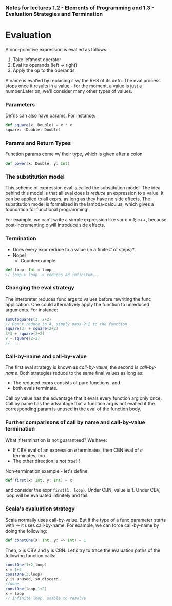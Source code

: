### Notes for lectures 1.2 - Elements of Programming and 1.3 - Evaluation Strategies and Termination

# Evaluation
A non-primitive expression is eval'ed as follows:

1. Take leftmost operator
2. Eval its operands (left -> right)
3. Apply the op to the operands

A name is eval'ed by replacing it w/ the RHS of its defn. The eval process stops once it results in a value - for the moment, a value is just a number.Later on, we'll consider many other types of values.

### Parameters
Defns can also have params. For instance:
```scala
def square(x: Double) = x * x
square: (Double: Double)
```

### Params and Return Types
Function params come w/ their type, which is given after a colon
```scala
def power(x: Double, y: Int)
```

### The substitution model
This scheme of expression eval is called the substitution model. The idea behind this model is that all eval does is *reduce* an expression to a value. It can be applied to all exprs, as long as they have no side effects. The substitution model is formalized in the lambda-calculus, which gives a foundation for functional programming!

For example, we can't write a simple expression like var c = 1; c++, because post-incrementing c will introduce side effects.

### Termination
- Does every expr reduce to a value (in a finite # of steps)?
- Nope!
	- Counterexample:
```scala
def loop: Int = loop
// loop-> loop -> reduces ad infinitum...
``` 
### Changing the eval strategy
The interpreter reduces func args to values before rewriting the func application. One could alternatively apply the function to unreduced arguments. For instance:
```scala
sumOfSquares(3, 2+2)
// Don't reduce to 4, simply pass 2+2 to the function.
square(3) + square(2+2)
3*3 + square(2+2)
9 + square(2+2)
// ...
```
### Call-by-name and call-by-value
The first eval strategy is known as *call-by-value*, the second is *call-by-name*. Both strategies reduce to the same final values as long as:

- The reduced exprs consists of pure functions, and
- both evals terminate.

Call by value has the advantage that it evals every function arg only once.
Call by name has the advantage that a function arg is not eval'ed if the corresponding param is unused in the eval of the function body.

### Further comparisons of call by name and call-by-value termination
What if termination is not guaranteed? We have:
- If CBV eval of an expression *e* terminates, then CBN eval of *e* terminates, too.
- The other direction is *not true*!!!

Non-termination example - let's define:
```scala
def first(x: Int, y: Int) = x
```
and consider the expr ```first(1, loop)```.
Under CBN, value is 1. Under CBV, loop will be evaluated infinitely and fail.

### Scala's evaluation strategy
Scala normally uses call-by-value. But if the type of a func parameter starts with => it uses call-by-name.
For example, we can force call-by-name by doing the following:
```scala
def constOne(X: Int, y: => Int) = 1
```
Then, x is CBV and y is CBN. Let's try to trace the evaluation paths of the following function calls:
```scala
constOne(1+2,loop)
x = 1+2
constOne(3,loop)
y is unused, so discard.
//done
constOne(loop,1+2)
x = loop
// infinite loop, unable to resolve
